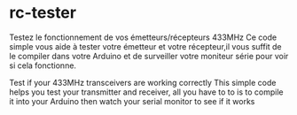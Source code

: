 # rc-tester

Testez le fonctionnement de vos émetteurs/récepteurs 433MHz
Ce code simple vous aide à tester votre émetteur et votre récepteur,il vous suffit de le compiler dans votre Arduino
et de surveiller votre moniteur série pour voir si cela fonctionne.


Test if your 433MHz transceivers are working correctly
This simple code helps you test your transmitter and receiver, all you have to to is to compile it into your Arduino 
then watch your serial monitor to see if it works

